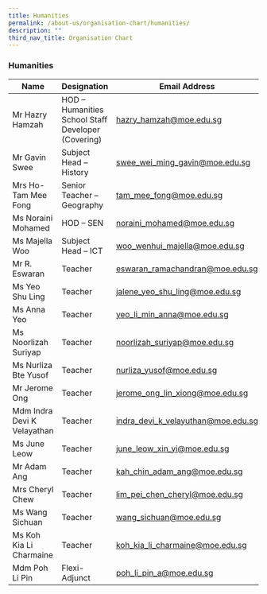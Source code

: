 ```yaml
---
title: Humanities
permalink: /about-us/organisation-chart/humanities/
description: ""
third_nav_title: Organisation Chart
---
```

### **Humanities**

| Name | Designation | Email Address | Contact |
|---|---|---|---|
| Mr Hazry Hamzah | HOD – Humanities <br> School Staff Developer (Covering) | [hazry_hamzah@moe.edu.sg](mailto:hazry_hamzah@moe.edu.sg) | 65938-118 |
| Mr Gavin Swee | Subject Head – History | [swee_wei_ming_gavin@moe.edu.sg](mailto:swee_wei_ming_gavin@moe.edu.sg) | 65938-150 |
| Mrs Ho-Tam Mee Fong | Senior Teacher – Geography | [tam_mee_fong@moe.edu.sg](mailto:tam_mee_fong@moe.edu.sg) | 65938-136 |
| Ms Noraini Mohamed | HOD – SEN | [noraini_mohamed@moe.edu.sg](mailto:noraini_mohamed@moe.edu.sg) | 65938-119 |
| Ms Majella Woo | Subject Head – ICT | [woo_wenhui_majella@moe.edu.sg](mailto:woo_wenhui_majella@moe.edu.sg) | 65938-129 |
| Mr R. Eswaran | Teacher | [eswaran_ramachandran@moe.edu.sg](mailto:eswaran_ramachandran@moe.edu.sg) | 65938-141 |
| Ms Yeo Shu Ling | Teacher | [jalene_yeo_shu_ling@moe.edu.sg](mailto:jalene_yeo_shu_ling@moe.edu.sg) | 65938-128 |
| Ms Anna Yeo | Teacher | [yeo_li_min_anna@moe.edu.sg](mailto:yeo_li_min_anna@moe.edu.sg) | 65938-159 |
| Ms Noorlizah Suriyap | Teacher | [noorlizah_suriyap@moe.edu.sg](mailto:noorlizah_suriyap@moe.edu.sg) | 65938-138 |
| Ms Nurliza Bte Yusof | Teacher | [nurliza_yusof@moe.edu.sg](mailto:nurliza_yusof@moe.edu.sg) | 65938-165 |
| Mr Jerome Ong | Teacher | [jerome_ong_lin_xiong@moe.edu.sg](mailto:jerome_ong_lin_xiong@moe.edu.sg) | 65938-148 |
| Mdm Indra Devi K Velayathan | Teacher | [indra_devi_k_velayuthan@moe.edu.sg](mailto:indra_devi_k_velayuthan@moe.edu.sg) | 65938-164 |
| Ms June Leow | Teacher | [june_leow_xin_yi@moe.edu.sg](mailto:june_leow_xin_yi@moe.edu.sg) | 65938-157 |
| Mr Adam Ang | Teacher | [kah_chin_adam_ang@moe.edu.sg](mailto:kah_chin_adam_ang@moe.edu.sg) | 65938-133 |
| Mrs Cheryl Chew | Teacher | [lim_pei_chen_cheryl@moe.edu.sg](mailto:lim_pei_chen_cheryl@moe.edu.sg) | 65938-159  |
| Ms Wang Sichuan | Teacher | [wang_sichuan@moe.edu.sg](mailto:wang_sichuan@moe.edu.sg) | 65938-204  |
| Ms Koh Kia Li Charmaine | Teacher | [koh_kia_li_charmaine@moe.edu.sg](mailto:koh_kia_li_charmaine@moe.edu.sg) | 65938-205  |
| Mdm Poh Li Pin | Flexi-Adjunct | [poh_li_pin_a@moe.edu.sg](mailto:poh_li_pin_a@moe.edu.sg) | 65938-189  |